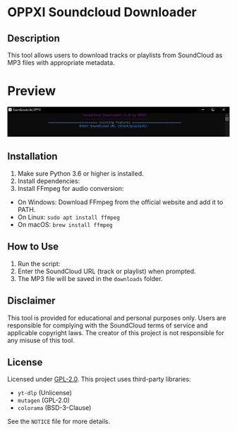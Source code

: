# OPPXI Soundcloud Downloader

## Description
This tool allows users to download tracks or playlists from SoundCloud as MP3 files with appropriate metadata.

# Preview

![alt text](image.png)

## Installation
1. Make sure Python 3.6 or higher is installed.
2. Install dependencies:
3. Install FFmpeg for audio conversion:
- On Windows: Download FFmpeg from the official website and add it to PATH.
- On Linux: `sudo apt install ffmpeg`
- On macOS: `brew install ffmpeg`

## How to Use
1. Run the script:
2. Enter the SoundCloud URL (track or playlist) when prompted.
3. The MP3 file will be saved in the `downloads` folder.

## Disclaimer
This tool is provided for educational and personal purposes only. Users are responsible for complying with the SoundCloud terms of service and applicable copyright laws. The creator of this project is not responsible for any misuse of this tool.

## License
Licensed under [GPL-2.0](LICENSE). This project uses third-party libraries:
- `yt-dlp` (Unlicense)
- `mutagen` (GPL-2.0)
- `colorama` (BSD-3-Clause)

See the `NOTICE` file for more details.
